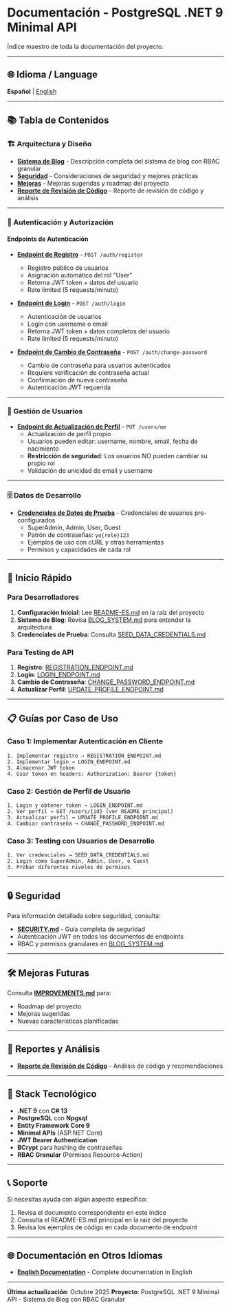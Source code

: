 # Documentación - PostgreSQL .NET 9 Minimal API

Índice maestro de toda la documentación del proyecto.

---

## 🌐 Idioma / Language

**Español** | [English](../en/INDEX.md)

---

## 📚 Tabla de Contenidos

### 🏗️ Arquitectura y Diseño

- **[Sistema de Blog](./BLOG_SYSTEM.md)** - Descripción completa del sistema de blog con RBAC granular
- **[Seguridad](./SECURITY.md)** - Consideraciones de seguridad y mejores prácticas
- **[Mejoras](./IMPROVEMENTS.md)** - Mejoras sugeridas y roadmap del proyecto
- **[Reporte de Revisión de Código](./CODE_REVIEW_REPORT.md)** - Reporte de revisión de código y análisis

---

### 🔐 Autenticación y Autorización

#### Endpoints de Autenticación

- **[Endpoint de Registro](./REGISTRATION_ENDPOINT.md)** - `POST /auth/register`
  - Registro público de usuarios
  - Asignación automática del rol "User"
  - Retorna JWT token + datos del usuario
  - Rate limited (5 requests/minuto)

- **[Endpoint de Login](./LOGIN_ENDPOINT.md)** - `POST /auth/login`
  - Autenticación de usuarios
  - Login con username o email
  - Retorna JWT token + datos completos del usuario
  - Rate limited (5 requests/minuto)

- **[Endpoint de Cambio de Contraseña](./CHANGE_PASSWORD_ENDPOINT.md)** - `POST /auth/change-password`
  - Cambio de contraseña para usuarios autenticados
  - Requiere verificación de contraseña actual
  - Confirmación de nueva contraseña
  - Autenticación JWT requerida

---

### 👤 Gestión de Usuarios

- **[Endpoint de Actualización de Perfil](./UPDATE_PROFILE_ENDPOINT.md)** - `PUT /users/me`
  - Actualización de perfil propio
  - Usuarios pueden editar: username, nombre, email, fecha de nacimiento
  - **Restricción de seguridad**: Los usuarios NO pueden cambiar su propio rol
  - Validación de unicidad de email y username

---

### 🗄️ Datos de Desarrollo

- **[Credenciales de Datos de Prueba](./SEED_DATA_CREDENTIALS.md)** - Credenciales de usuarios pre-configurados
  - SuperAdmin, Admin, User, Guest
  - Patrón de contraseñas: `yo{role}123`
  - Ejemplos de uso con cURL y otras herramientas
  - Permisos y capacidades de cada rol

---

## 🚀 Inicio Rápido

### Para Desarrolladores

1. **Configuración Inicial**: Lee [README-ES.md](../../README-ES.md) en la raíz del proyecto
2. **Sistema de Blog**: Revisa [BLOG_SYSTEM.md](./BLOG_SYSTEM.md) para entender la arquitectura
3. **Credenciales de Prueba**: Consulta [SEED_DATA_CREDENTIALS.md](./SEED_DATA_CREDENTIALS.md)

### Para Testing de API

1. **Registro**: [REGISTRATION_ENDPOINT.md](./REGISTRATION_ENDPOINT.md)
2. **Login**: [LOGIN_ENDPOINT.md](./LOGIN_ENDPOINT.md)
3. **Cambio de Contraseña**: [CHANGE_PASSWORD_ENDPOINT.md](./CHANGE_PASSWORD_ENDPOINT.md)
4. **Actualizar Perfil**: [UPDATE_PROFILE_ENDPOINT.md](./UPDATE_PROFILE_ENDPOINT.md)

---

## 📋 Guías por Caso de Uso

### Caso 1: Implementar Autenticación en Cliente

```
1. Implementar registro → REGISTRATION_ENDPOINT.md
2. Implementar login → LOGIN_ENDPOINT.md
3. Almacenar JWT token
4. Usar token en headers: Authorization: Bearer {token}
```

### Caso 2: Gestión de Perfil de Usuario

```
1. Login y obtener token → LOGIN_ENDPOINT.md
2. Ver perfil → GET /users/{id} (ver README principal)
3. Actualizar perfil → UPDATE_PROFILE_ENDPOINT.md
4. Cambiar contraseña → CHANGE_PASSWORD_ENDPOINT.md
```

### Caso 3: Testing con Usuarios de Desarrollo

```
1. Ver credenciales → SEED_DATA_CREDENTIALS.md
2. Login como SuperAdmin, Admin, User, o Guest
3. Probar diferentes niveles de permisos
```

---

## 🔒 Seguridad

Para información detallada sobre seguridad, consulta:
- **[SECURITY.md](./SECURITY.md)** - Guía completa de seguridad
- Autenticación JWT en todos los documentos de endpoints
- RBAC y permisos granulares en [BLOG_SYSTEM.md](./BLOG_SYSTEM.md)

---

## 🛠️ Mejoras Futuras

Consulta **[IMPROVEMENTS.md](./IMPROVEMENTS.md)** para:
- Roadmap del proyecto
- Mejoras sugeridas
- Nuevas características planificadas

---

## 📝 Reportes y Análisis

- **[Reporte de Revisión de Código](./CODE_REVIEW_REPORT.md)** - Análisis de código y recomendaciones

---

## 🎯 Stack Tecnológico

- **.NET 9** con **C# 13**
- **PostgreSQL** con **Npgsql**
- **Entity Framework Core 9**
- **Minimal APIs** (ASP.NET Core)
- **JWT Bearer Authentication**
- **BCrypt** para hashing de contraseñas
- **RBAC Granular** (Permisos Resource-Action)

---

## 📞 Soporte

Si necesitas ayuda con algún aspecto específico:
1. Revisa el documento correspondiente en este índice
2. Consulta el README-ES.md principal en la raíz del proyecto
3. Revisa los ejemplos de código en cada documento de endpoint

---

## 🌐 Documentación en Otros Idiomas

- **[English Documentation](../en/INDEX.md)** - Complete documentation in English

---

**Última actualización**: Octubre 2025
**Proyecto**: PostgreSQL .NET 9 Minimal API - Sistema de Blog con RBAC Granular
